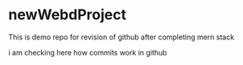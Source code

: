 # newWebdProject
This is demo repo for revision of github after completing mern stack 

i am checking here how commits work in github
